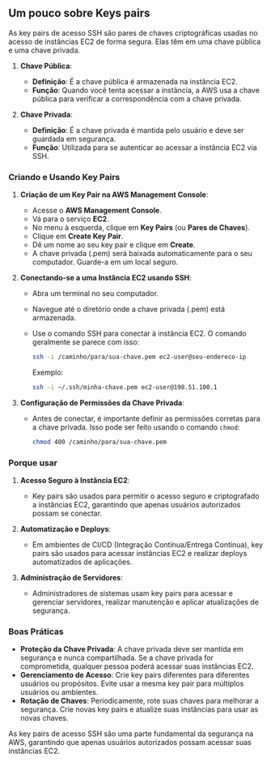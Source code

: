 ## Um pouco sobre Keys pairs

As key pairs de acesso SSH são pares de chaves criptográficas usadas no acesso de instâncias EC2 de forma segura. 
Elas têm em uma chave pública e uma chave privada.

1. **Chave Pública**:
   - **Definição**: É a chave pública é armazenada na instância EC2.
   - **Função**: Quando você tenta acessar a instância, a AWS usa a chave pública para verificar a correspondência com a chave privada.

2. **Chave Privada**:
   - **Definição**: É a chave privada é mantida pelo usuário e deve ser guardada em segurança.
   - **Função**: Utilizada para se autenticar ao acessar a instância EC2 via SSH.

### Criando e Usando Key Pairs

1. **Criação de um Key Pair na AWS Management Console**:
   - Acesse o **AWS Management Console**.
   - Vá para o serviço **EC2**.
   - No menu à esquerda, clique em **Key Pairs** (ou **Pares de Chaves**).
   - Clique em **Create Key Pair**.
   - Dê um nome ao seu key pair e clique em **Create**.
   - A chave privada (.pem) será baixada automaticamente para o seu computador. Guarde-a em um local seguro.

2. **Conectando-se a uma Instância EC2 usando SSH**:
   - Abra um terminal no seu computador.
   - Navegue até o diretório onde a chave privada (.pem) está armazenada.
   - Use o comando SSH para conectar à instância EC2. O comando geralmente se parece com isso:

     ```bash
     ssh -i /caminho/para/sua-chave.pem ec2-user@seu-endereco-ip
     ```

     Exemplo:

     ```bash
     ssh -i ~/.ssh/minha-chave.pem ec2-user@198.51.100.1
     ```

3. **Configuração de Permissões da Chave Privada**:
   - Antes de conectar, é importante definir as permissões corretas para a chave privada. Isso pode ser feito usando o comando `chmod`:

     ```bash
     chmod 400 /caminho/para/sua-chave.pem
     ```

### Porque usar 

1. **Acesso Seguro à Instância EC2**:
   - Key pairs são usados para permitir o acesso seguro e criptografado a instâncias EC2, garantindo que apenas usuários autorizados possam se conectar.

2. **Automatização e Deploys**:
   - Em ambientes de CI/CD (Integração Contínua/Entrega Contínua), key pairs são usados para acessar instâncias EC2 e realizar deploys automatizados de aplicações.

3. **Administração de Servidores**:
   - Administradores de sistemas usam key pairs para acessar e gerenciar servidores, realizar manutenção e aplicar atualizações de segurança.

### Boas Práticas

- **Proteção da Chave Privada**: A chave privada deve ser mantida em segurança e nunca compartilhada. Se a chave privada for comprometida, qualquer pessoa poderá acessar suas instâncias EC2.
- **Gerenciamento de Acesso**: Crie key pairs diferentes para diferentes usuários ou propósitos. Evite usar a mesma key pair para múltiplos usuários ou ambientes.
- **Rotação de Chaves**: Periodicamente, rote suas chaves para melhorar a segurança. Crie novas key pairs e atualize suas instâncias para usar as novas chaves.

As key pairs de acesso SSH são uma parte fundamental da segurança na AWS, garantindo que apenas usuários autorizados possam acessar suas instâncias EC2.
